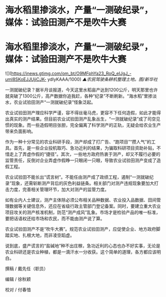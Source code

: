 # 海水稻里掺淡水，产量“一测破纪录”，媒体：试验田测产不是吹牛大赛

# 海水稻里掺淡水，产量“一测破纪录”，媒体：试验田测产不是吹牛大赛

![](https://inews.gtimg.com/om_bt/O9MFphYa23_RoQ_eIJgJ_-uml8SKoEJJUjiCJK-
ydIyKAAA/1000) _▲农民驾驶条耕机整理土地。图/新华社_

一测就破纪录？据半月谈报道，今天这里水稻亩产达到1200公斤，明天那里也许就突破了1300公斤，高产数据你追我赶，各种“纪录”不断刷新。“海水稻”里掺淡水，农业试验田测产“一测就破纪录”怪象泛起。

农业试验田测产理应科学严谨，容不得丝毫马虎，更容不下任何造假，如此才能得出真实的测产结果。但目前农业试验田测产乱象丛生，“一测就破纪录”成了司空见惯的现象。而一些造假明目张胆，完全偏离了科学测产的正轨，无疑会给农业生产带来负面影响。

作为一种十分常见的农业科研手段，测产却成了打广告、“跑项目”“攒人气”的工具。首先，是一些企业投机取巧、急功近利的结果，为骗取科研项目资助补贴，不惜走上了弄虚作假的“捷径”。其次，一些地方政府热衷于测产，却又不履行必要的监管责任，反倒对企业弄虚作假睁一只眼闭一只眼，导致农业试验田测产变成了造假工程。

农业试验田不能长出“谎言树”。不能任由测产成了政绩工程，遏制“一测就破纪录”现象，还需斩断测产背后的灰色利益链条。相关部门对测产违规现象要加大打击力度，完善相关管理环节，加大对测产的监管力度。

如有业内人士建议，测产主体除必须公布相关品种数据、农业投入品数据、田间管理数据等关键信息外，还应在省级行政主管部门登记备案。同时，要建立重大农业项目攻关的测产核准机制，防范“测产成风”乱象。市场才是检验产品的唯一标准，要把话语权还给市场和农民，而不能由测产说了算。

农业试验田测产不是“吹牛大赛”。规范农业试验田测产，应促使企业、地方政府脚踏实地、扎根大地，而非凌空蹈虚。

说到底，盛产谎言的“盐碱地”种不出庄稼，急功近利的心态也办不好实事，无论是农业科研还是农业种植，都是一滴汗水一分收获。这个简单的道理，各方都应该明白。

撰稿 / 戴先任（职员）

编辑 / 徐秋颖

校对 / 付春愔

